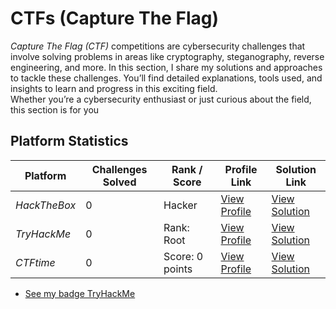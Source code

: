 # CTFs (Capture The Flag)

*Capture The Flag (CTF)* competitions are cybersecurity challenges that involve solving problems in areas like cryptography, steganography, reverse engineering, and more.  In this section, I share my solutions and approaches to tackle these challenges. You’ll find detailed explanations, tools used, and insights to learn and progress in this exciting field.  
Whether you’re a cybersecurity enthusiast or just curious about the field, this section is for you

## Platform Statistics

| Platform      | Challenges Solved | Rank / Score    | Profile Link                                                        | Solution Link                                       |
|---------------|-------------------|-----------------|---------------------------------------------------------------------|-----------------------------------------------------|
| *HackTheBox*  | 0                 | Hacker          | [View Profile](https://account.hackthebox.com/dashboard/sidiMaadh)  | [View Solution](CTF-Training-Platforms/HackTheBox/) |
| *TryHackMe*   | 0                 | Rank: Root      | [View Profile](https://tryhackme.com/r/p/SidiMaadh)                 | [View Solution](CTF-Training-Platforms/TryHackMe/)  |
| *CTFtime*     | 0                 | Score: 0 points | [View Profile](https://ctftime.org/profile/sidichrifahdmaadh)       | [View Solution](CTF-Training-Platforms/ctftime/)    |


- [See my badge TryHackMe](https://tryhackme.com/api/v2/badges/public-profile?userPublicId=3994561)
